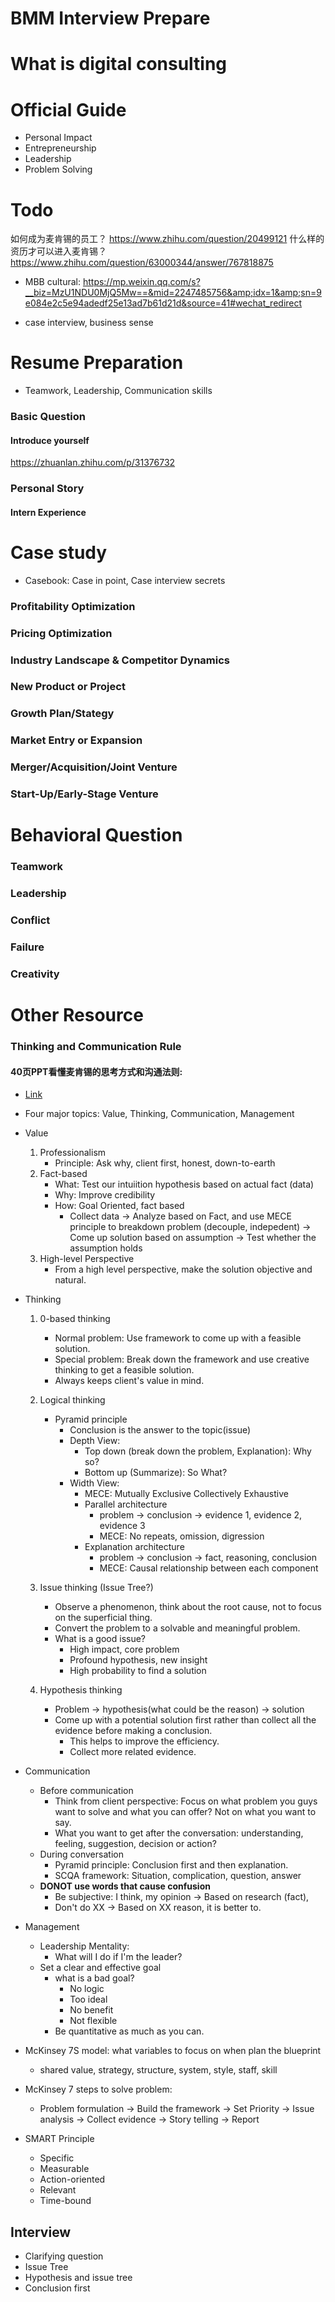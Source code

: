 # BMM Interview Prepare

# What is digital consulting


# Official Guide
- Personal Impact
- Entrepreneurship
- Leadership
- Problem Solving

# Todo
如何成为麦肯锡的员工？ https://www.zhihu.com/question/20499121
什么样的资历才可以进入麦肯锡？https://www.zhihu.com/question/63000344/answer/767818875
- MBB cultural: https://mp.weixin.qq.com/s?__biz=MzU1NDU0MjQ5Mw==&mid=2247485756&amp;idx=1&amp;sn=9e084e2c5e94adedf25e13ad7b61d21d&source=41#wechat_redirect

- case interview, business sense

# Resume Preparation
- Teamwork, Leadership, Communication skills


### Basic Question
#### Introduce yourself
https://zhuanlan.zhihu.com/p/31376732

### Personal Story
#### Intern Experience



# Case study
- Casebook: Case in point, Case interview secrets

### Profitability Optimization

### Pricing Optimization

### Industry Landscape & Competitor Dynamics

### New Product or Project

### Growth Plan/Stategy

### Market Entry or Expansion

### Merger/Acquisition/Joint Venture

### Start-Up/Early-Stage Venture



# Behavioral Question
### Teamwork

### Leadership

### Conflict

### Failure

### Creativity


# Other Resource
### Thinking and Communication Rule
#### 40页PPT看懂麦肯锡的思考方式和沟通法则:
- [Link](https://zhuanlan.zhihu.com/p/37372494)
- Four major topics: Value, Thinking, Communication, Management
- Value
    1. Professionalism
        - Principle: Ask why, client first, honest, down-to-earth
    2. Fact-based
        - What: Test our intuiition hypothesis based on actual fact (data)
        - Why: Improve credibility
        - How: Goal Oriented, fact based
            - Collect data -> Analyze based on Fact, and use MECE principle to breakdown problem (decouple, indepedent) 
            -> Come up solution based on assumption -> Test whether the assumption holds
    3. High-level Perspective
        - From a high level perspective, make the solution objective and natural.

- Thinking
    1. 0-based thinking
        - Normal problem: Use framework to come up with a feasible solution.
        - Special problem: Break down the framework and use creative thinking to get a feasible solution.
        - Always keeps client's value in mind.
        
    2. Logical thinking
        - Pyramid principle
            - Conclusion is the answer to the topic(issue)
            - Depth View:
                - Top down (break down the problem, Explanation): Why so?
                - Bottom up (Summarize): So What?
            - Width View:
                - MECE: Mutually Exclusive Collectively Exhaustive
                - Parallel architecture
                    - problem -> conclusion -> evidence 1, evidence 2, evidence 3
                    - MECE: No repeats, omission, digression
                - Explanation architecture
                    - problem -> conclusion -> fact, reasoning, conclusion
                    - MECE: Causal relationship between each component
                    
    3. Issue thinking (Issue Tree?)
        - Observe a phenomenon, think about the root cause, not to focus on the superficial thing.
        - Convert the problem to a solvable and meaningful problem.
        - What is a good issue?
            - High impact, core problem
            - Profound hypothesis, new insight
            - High probability to find a solution
            
    4. Hypothesis thinking
        - Problem -> hypothesis(what could be the reason) -> solution
        - Come up with a potential solution first rather than collect all the evidence before making a conclusion.
            - This helps to improve the efficiency.
            - Collect more related evidence.

- Communication
    - Before communication
        - Think from client perspective: Focus on what problem you guys want to solve and what you can offer? Not on what you want to say.
        - What you want to get after the conversation: understanding, feeling, suggestion, decision or action?
    - During conversation
        - Pyramid principle: Conclusion first and then explanation.
        - SCQA framework: Situation, complication, question, answer
    - **DONOT use words that cause confusion**
        - Be subjective: I think, my opinion -> Based on research (fact), 
        - Don't do XX -> Based on XX reason, it is better to.

- Management
    - Leadership Mentality:
        - What will I do if I'm the leader? 
    - Set a clear and effective goal
        - what is a bad goal?
            - No logic
            - Too ideal
            - No benefit
            - Not flexible
        - Be quantitative as much as you can.
        
- McKinsey 7S model: what variables to focus on when plan the blueprint
    - shared value, strategy, structure, system, style, staff, skill
    
- McKinsey 7 steps to solve problem: 
    - Problem formulation -> Build the framework -> Set Priority -> Issue analysis -> Collect evidence -> Story telling -> Report

- SMART Principle
    - Specific
    - Measurable
    - Action-oriented
    - Relevant
    - Time-bound
    
## Interview
- Clarifying question
- Issue Tree
- Hypothesis and issue tree
- Conclusion first